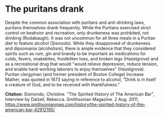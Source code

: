 # The puritans drank

Despite the common association with puritans and anti-drinking laws, puritans themselves drank frequently. While the Puritans exercised strict control on beahvior and recreation, only drunkeness was prohbited, not drinking (Rodabaugh). It was not uncommon for all three meals in a Puritan diet to feature alcohol (Sismodo). While they disapproved of drunkeness and dipsomania (alcoholism), there is ample evidence that they considered spirits such as rum, gin and brandy to be important as medications for colds, fevers, snakebites, frostbitten toes, and broken legs (Hazelgrove) and as a recreational drug that would "would relieve depression, reduce tension, and enable hard-working laborers to enjoy themselves" (Hazelgrove). Puritan clergyman (and former president of Boston College) Increase Mather, was quoted in 1673 saying in reference to alcohol, "Drink is in itself a creature of God, and to be received with thankfulness.”  

 **Citation:** Sismondo, Christine. "The Spirited History of The American Bar", Interview by Dalzell, Rebecca. Smithsonian Magazine. 2 Aug. 2011, https://www.smithsonianmag.com/history/the-spirited-history-of-the-american-bar-42912195/
 
